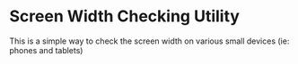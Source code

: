 # Screen Width Checking Utility

This is a simple way to check the screen width on various small devices (ie: phones and tablets)